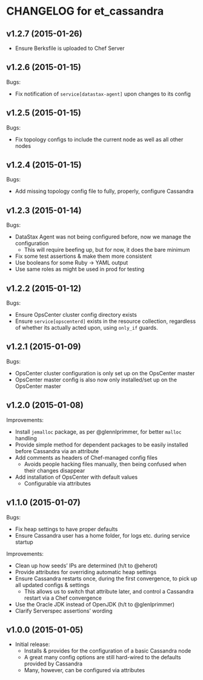 # CHANGELOG for et_cassandra

## v1.2.7 (2015-01-26)

* Ensure Berksfile is uploaded to Chef Server

## v1.2.6 (2015-01-15)

Bugs:

* Fix notification of `service[datastax-agent]` upon changes to its config

## v1.2.5 (2015-01-15)

Bugs:

* Fix topology configs to include the current node as well as all other nodes

## v1.2.4 (2015-01-15)

Bugs:

* Add missing topology config file to fully, properly, configure Cassandra

## v1.2.3 (2015-01-14)

Bugs:

* DataStax Agent was not being configured before, now we manage the configuration
    - This will require beefing up, but for now, it does the bare minimum
* Fix some test assertions & make them more consistent
* Use booleans for some Ruby → YAML output
* Use same roles as might be used in prod for testing

## v1.2.2 (2015-01-12)

Bugs:

* Ensure OpsCenter cluster config directory exists
* Ensure `service[opscenterd]` exists in the resource collection, regardless of whether its actually acted upon, using `only_if` guards.

## v1.2.1 (2015-01-09)

Bugs:

* OpsCenter cluster configuration is only set up on the OpsCenter master
* OpsCenter master config is also now only installed/set up on the OpsCenter master

## v1.2.0 (2015-01-08)

Improvements:

* Install `jemalloc` package, as per @glennlprimmer, for better `malloc` handling
* Provide simple method for dependent packages to be easily installed before Cassandra via an attribute
* Add comments as headers of Chef-managed config files
    - Avoids people hacking files manually, then being confused when their changes disappear
* Add installation of OpsCenter with default values
    - Configurable via attributes

## v1.1.0 (2015-01-07)

Bugs:

* Fix heap settings to have proper defaults
* Ensure Cassandra user has a home folder, for logs etc. during service startup

Improvements:

* Clean up how seeds’ IPs are determined (h/t to @eherot)
* Provide attributes for overriding automatic heap settings
* Ensure Cassandra restarts once, during the first convergence, to pick up all updated configs & settings
    - This allows us to switch that attribute later, and control a Cassandra restart via a Chef convergence
* Use the Oracle JDK instead of OpenJDK (h/t to @glenlprimmer)
* Clarify Serverspec assertions’ wording

## v1.0.0 (2015-01-05)

* Initial release:
    - Installs & provides for the configuration of a basic Cassandra node
    - A great many config options are still hard-wired to the defaults provided by Cassandra
    - Many, however, can be configured via attributes
